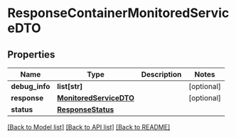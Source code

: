 # ResponseContainerMonitoredServiceDTO

## Properties
Name | Type | Description | Notes
------------ | ------------- | ------------- | -------------
**debug_info** | **list[str]** |  | [optional] 
**response** | [**MonitoredServiceDTO**](MonitoredServiceDTO.md) |  | [optional] 
**status** | [**ResponseStatus**](ResponseStatus.md) |  | 

[[Back to Model list]](../README.md#documentation-for-models) [[Back to API list]](../README.md#documentation-for-api-endpoints) [[Back to README]](../README.md)


